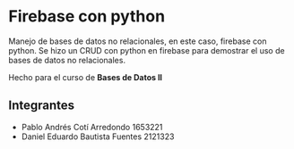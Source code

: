 # Firebase con python
Manejo de bases de datos no relacionales, en este caso, firebase con python. Se hizo un CRUD con python en firebase para demostrar el uso de bases de datos no relacionales.

Hecho para el curso de **Bases de Datos II**

## Integrantes
- Pablo Andrés Cotí Arredondo 1653221
- Daniel Eduardo Bautista Fuentes 2121323 
